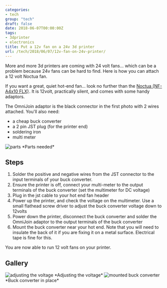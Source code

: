 ```yaml
---
categories:
- tech
group: "tech"
draft: false
date: 2018-06-07T00:00:00Z
tags:
- 3dprinter
- electronics
title: Put a 12v fan on a 24v 3d printer
url: /tech/2018/06/07/12v-fan-on-24v-printer/
---
```


More and more 3d printers are coming with 24 volt fans... which can be a problem
because 24v fans can be hard to find. Here is how you can attach a 12 volt Noctua fan.

If you want a great, quiet hot-end fan... look no further than the <a target="_blank" href="https://www.amazon.com/gp/product/B009NQLT0M/ref=as_li_tl?ie=UTF8&camp=1789&creative=9325&creativeASIN=B009NQLT0M&linkCode=as2&tag=dide00-20&linkId=1d6e2ba2aa4b6fdb8ae5a887fe5121fd">Noctua (NF-A4x10 FLX)</a><img src="//ir-na.amazon-adsystem.com/e/ir?t=dide00-20&l=am2&o=1&a=B009NQLT0M" width="1" height="1" border="0" alt="" style="border:none !important; margin:0px !important;" />. It is 12volt, practically silent, and comes with some handy adaptors.

The OmniJoin adaptor is the black connector in the first photo with 2 wires attached. You'll also need: 

- a cheap buck converter
- a 2 pin JST plug (for the printer end)
- soldering iron
- multi meter

<!--more-->

<img class="pure-img blog-img " src="/images/i3plusfan1.jpg" alt="parts" />
*Parts needed*

## Steps

1. Solder the positive and negative wires from the JST connector to the input terminals of your buck converter.
2. Ensure the printer is off, connect your multi-meter to the output terminals of the buck converter (set the multimeter for DC voltage)
3. Plug in the jst cable to your hot end fan header
4. Power up the printer, and check the voltage on the multimeter. Use a small flathead screw driver to adjust the buck converter voltage down to 12volts
5. Power down the printer, disconnect the buck converter and solder the OmniJoin adaptor to the output terminals of the buck converter
6. Mount the buck converter near your hot end. Note that you will need to insulate the back of it if you are fixing it on a metal surface. Electrical tape is fine for this.

You are now able to run 12 volt fans on your printer.

## Gallery

<img class="pure-img blog-img " src="/images/i3plusfan2.jpg" alt="adjusting the voltage" />
*Adjusting the voltage*

<img class="pure-img blog-img " src="/images/i3plusfan3.jpg" alt="mounted buck converter" />
*Buck converter in place*
